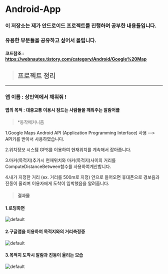 # Android-App

### 이 저장소는 제가 안드로이드 프로젝트를 진행하며 공부한 내용들입니다. 
### 유용한 부분들을 공유하고 싶어서 올립니다.

#### 코드참조 : https://webnautes.tistory.com/category/Android/Google%20Map

>  ## 프로젝트 정리

* * *

### 앱 이름 : 상인역에서 깨워줘 !
#### 앱의 목적 : 대중교통 이용시 잠드는 사람들을 깨워주는 알람어플

> *동작메커니즘
 
1.Google Maps Android API (Application Programming Interface) 사용
 --> API키를 받아서 사용하였습니다.
 
2.위치정보 시스템 GPS를 이용하여 현재위치를 계속해서 잡아줍니다.

3.마커(목적지)추가시 현재위치와 마커(목적지)사이의 거리를 ComputeDistanceBetween함수를 사용하여계산합니다.

4.내가 지정한 거리 (ex. 거리를 500m로 지정) 안으로 들어오면 휴대폰으로 경보음과 진동이 울리며 이용자에게 도착이 임박했음을 알려줍니다.

> #### 결과물
#### 1.로딩화면
![default](https://user-images.githubusercontent.com/44973398/48718124-206e9880-ec5e-11e8-8d86-1fe15bd2934e.jpg)
#### 2.구글맵을 이용하여 목적지와의 거리측정중
![default](https://user-images.githubusercontent.com/44973398/48718230-4a27bf80-ec5e-11e8-99df-a06a1a9d65ec.jpg)
#### 3.목적지 도착시 알람과 진동이 울리는 모습
![default](https://user-images.githubusercontent.com/44973398/48718240-5449be00-ec5e-11e8-9d20-6b38e9e3760e.jpg)
 
